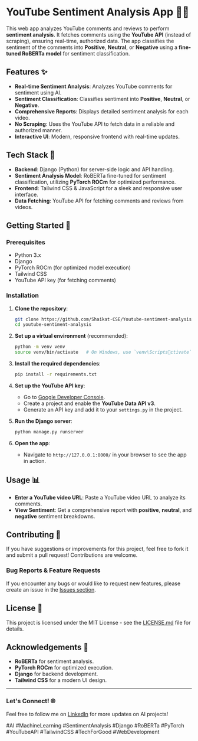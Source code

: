 
# YouTube Sentiment Analysis App 🎥💬

This web app analyzes YouTube comments and reviews to perform **sentiment analysis**. It fetches comments using the **YouTube API** (instead of scraping), ensuring real-time, authorized data. The app classifies the sentiment of the comments into **Positive**, **Neutral**, or **Negative** using a **fine-tuned RoBERTa model** for sentiment classification.

## Features ✨
- **Real-time Sentiment Analysis**: Analyzes YouTube comments for sentiment using AI.
- **Sentiment Classification**: Classifies sentiment into **Positive**, **Neutral**, or **Negative**.
- **Comprehensive Reports**: Displays detailed sentiment analysis for each video.
- **No Scraping**: Uses the YouTube API to fetch data in a reliable and authorized manner.
- **Interactive UI**: Modern, responsive frontend with real-time updates.

## Tech Stack 🔧
- **Backend**: Django (Python) for server-side logic and API handling.
- **Sentiment Analysis Model**: RoBERTa fine-tuned for sentiment classification, utilizing **PyTorch ROCm** for optimized performance.
- **Frontend**: Tailwind CSS & JavaScript for a sleek and responsive user interface.
- **Data Fetching**: YouTube API for fetching comments and reviews from videos.
  
## Getting Started 🚀

### Prerequisites
- Python 3.x
- Django
- PyTorch ROCm (for optimized model execution)
- Tailwind CSS
- YouTube API key (for fetching comments)

### Installation

1. **Clone the repository**:
   ```bash
   git clone https://github.com/Shaikat-CSE/Youtube-sentiment-analysis-with-RoBERTa.git
   cd youtube-sentiment-analysis
   ```

2. **Set up a virtual environment** (recommended):
   ```bash
   python -m venv venv
   source venv/bin/activate   # On Windows, use `venv\Scriptsctivate`
   ```

3. **Install the required dependencies**:
   ```bash
   pip install -r requirements.txt
   ```

4. **Set up the YouTube API key**:
   - Go to [Google Developer Console](https://console.developers.google.com/).
   - Create a project and enable the **YouTube Data API v3**.
   - Generate an API key and add it to your `settings.py` in the project.

5. **Run the Django server**:
   ```bash
   python manage.py runserver
   ```

6. **Open the app**:
   - Navigate to `http://127.0.0.1:8000/` in your browser to see the app in action.

## Usage 📊
- **Enter a YouTube video URL**: Paste a YouTube video URL to analyze its comments.
- **View Sentiment**: Get a comprehensive report with **positive**, **neutral**, and **negative** sentiment breakdowns.

## Contributing 🤝
If you have suggestions or improvements for this project, feel free to fork it and submit a pull request! Contributions are welcome.

### Bug Reports & Feature Requests
If you encounter any bugs or would like to request new features, please create an issue in the [Issues section](https://github.com/Shaikat-CSE/Youtube-sentiment-analysis-with-RoBERTa.git/issues).

## License 📝
This project is licensed under the MIT License - see the [LICENSE.md](LICENSE.md) file for details.

## Acknowledgements 👏
- **RoBERTa** for sentiment analysis.
- **PyTorch ROCm** for optimized execution.
- **Django** for backend development.
- **Tailwind CSS** for a modern UI design.

---

### Let's Connect! 🌐
Feel free to follow me on [LinkedIn](https://www.linkedin.com/in/shaikatsk) for more updates on AI projects!

#AI #MachineLearning #SentimentAnalysis #Django #RoBERTa #PyTorch #YouTubeAPI #TailwindCSS #TechForGood #WebDevelopment
